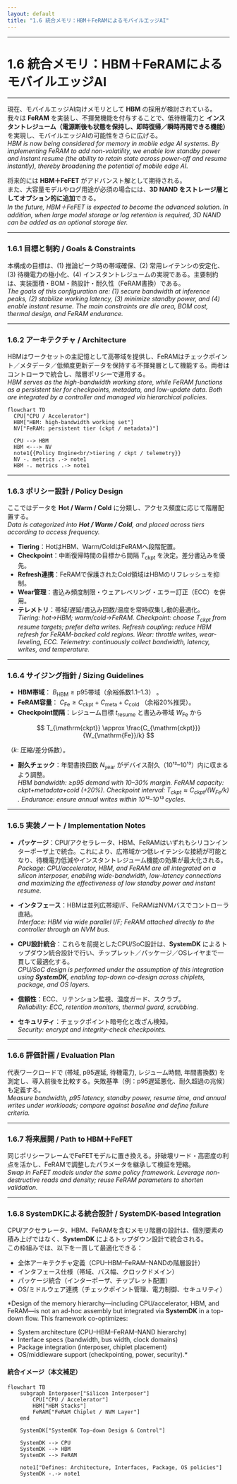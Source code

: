 ```yaml
---
layout: default
title: "1.6 統合メモリ：HBM＋FeRAMによるモバイルエッジAI"
---
```


---

# 1.6 統合メモリ：HBM＋FeRAMによるモバイルエッジAI

---

現在、モバイルエッジAI向けメモリとして **HBM** の採用が検討されている。  
我々は **FeRAM** を実装し、不揮発機能を付与することで、低待機電力と **インスタントレジューム（電源断後も状態を保持し、即時復帰／瞬時再開できる機能）** を実現し、モバイルエッジAIの可能性をさらに広げる。  
*HBM is now being considered for memory in mobile edge AI systems. By implementing FeRAM to add non-volatility, we enable low standby power and instant resume (the ability to retain state across power-off and resume instantly), thereby broadening the potential of mobile edge AI.*

将来的には **HBM＋FeFET** がアドバンスト解として期待される。  
また、大容量モデルやログ用途が必須の場合には、**3D NAND をストレージ層としてオプション的に追加**できる。  
*In the future, HBM＋FeFET is expected to become the advanced solution. In addition, when large model storage or log retention is required, 3D NAND can be added as an optional storage tier.*

---

### 1.6.1 目標と制約 / Goals & Constraints

本構成の目標は、(1) 推論ピーク時の帯域確保、(2) 常用レイテンシの安定化、(3) 待機電力の極小化、(4) インスタントレジュームの実現である。主要制約は、実装面積・BOM・熱設計・耐久性（FeRAM書換）である。  
*The goals of this configuration are: (1) secure bandwidth at inference peaks, (2) stabilize working latency, (3) minimize standby power, and (4) enable instant resume. The main constraints are die area, BOM cost, thermal design, and FeRAM endurance.*

---

### 1.6.2 アーキテクチャ / Architecture

HBMはワークセットの主記憶として高帯域を提供し、FeRAMはチェックポイント／メタデータ／低頻度更新データを保持する不揮発層として機能する。両者はコントローラで統合し、階層ポリシーで運用する。  
*HBM serves as the high-bandwidth working store, while FeRAM functions as a persistent tier for checkpoints, metadata, and low-update data. Both are integrated by a controller and managed via hierarchical policies.*

```mermaid
flowchart TD
  CPU["CPU / Accelerator"]
  HBM["HBM: high-bandwidth working set"]
  NV["FeRAM: persistent tier (ckpt / metadata)"]

  CPU --> HBM
  HBM <---> NV
  note1{{Policy Engine<br/>tiering / ckpt / telemetry}}
  NV -. metrics .-> note1
  HBM -. metrics .-> note1
```

---

### 1.6.3 ポリシー設計 / Policy Design

ここではデータを **Hot / Warm / Cold** に分類し、アクセス頻度に応じて階層配置する。  
*Data is categorized into **Hot / Warm / Cold**, and placed across tiers according to access frequency.*

- **Tiering**：HotはHBM、Warm/ColdはFeRAMへ段階配置。  
- **Checkpoint**：中断復帰時間の目標から間隔 $T_{\mathrm{ckpt}}$ を決定。差分書込みを優先。  
- **Refresh連携**：FeRAMで保護されたCold領域はHBMのリフレッシュを抑制。  
- **Wear管理**：書込み頻度制限・ウェアレベリング・エラー訂正（ECC）を併用。  
- **テレメトリ**：帯域/遅延/書込み回数/温度を常時収集し動的最適化。  
*Tiering: hot→HBM; warm/cold→FeRAM. Checkpoint: choose $T_{\mathrm{ckpt}}$ from resume targets; prefer delta writes. Refresh coupling: reduce HBM refresh for FeRAM-backed cold regions. Wear: throttle writes, wear-leveling, ECC. Telemetry: continuously collect bandwidth, latency, writes, and temperature.*

---

### 1.6.4 サイジング指針 / Sizing Guidelines

- **HBM帯域**： $B_{\mathrm{HBM}} \ge \text{p95帯域}$（余裕係数1.1–1.3） 。  
- **FeRAM容量**： $C_{\mathrm{Fe}} \ge C_{\mathrm{ckpt}} + C_{\mathrm{meta}} + C_{\mathrm{cold}}$
（余裕20%推奨）。  
- **Checkpoint間隔**：レジューム目標  $t_{\mathrm{resume}}$ と書込み帯域 $W_{\mathrm{Fe}}$ から  

$$
T_{\mathrm{ckpt}} \approx \frac{C_{\mathrm{ckpt}}}{W_{\mathrm{Fe}}/k}
$$

（$k$: 圧縮/差分係数）。  

- **耐久チェック**：年間書換回数  $N_{\mathrm{year}}$ がデバイス耐久（10¹²–10¹³）内に収まるよう調整。  
*HBM bandwidth: ≥p95 demand with 10–30% margin. FeRAM capacity: ckpt+metadata+cold (+20%). Checkpoint interval:  $T_{\mathrm{ckpt}} \approx C_{\mathrm{ckpt}} / (W_{\mathrm{Fe}}/k)$ . Endurance: ensure annual writes within 10¹²–10¹³ cycles.*

---

### 1.6.5 実装ノート / Implementation Notes

- **パッケージ**：CPU/アクセラレータ、HBM、FeRAMはいずれもシリコンインターポーザ上で統合。これにより、広帯域かつ低レイテンシな接続が可能となり、待機電力低減やインスタントレジューム機能の効果が最大化される。  
*Package: CPU/accelerator, HBM, and FeRAM are all integrated on a silicon interposer, enabling wide-bandwidth, low-latency connections and maximizing the effectiveness of low standby power and instant resume.*

- **インタフェース**：HBMは並列広帯域I/F、FeRAMはNVMバスでコントローラ直結。  
*Interface: HBM via wide parallel I/F; FeRAM attached directly to the controller through an NVM bus.*

- **CPU設計統合**：これらを前提としたCPU/SoC設計は、**SystemDK** によるトップダウン統合設計で行い、チップレット／パッケージ／OSレイヤまで一貫して最適化する。  
*CPU/SoC design is performed under the assumption of this integration using **SystemDK**, enabling top-down co-design across chiplets, package, and OS layers.*

- **信頼性**：ECC、リテンション監視、温度ガード、スクラブ。  
*Reliability: ECC, retention monitors, thermal guard, scrubbing.*

- **セキュリティ**：チェックポイント暗号化と改ざん検知。  
*Security: encrypt and integrity-check checkpoints.*

---

### 1.6.6 評価計画 / Evaluation Plan

代表ワークロードで (帯域, p95遅延, 待機電力, レジューム時間, 年間書換数) を測定し、導入前後を比較する。失敗基準（例：p95遅延悪化、耐久超過の兆候）も定義する。  
*Measure bandwidth, p95 latency, standby power, resume time, and annual writes under workloads; compare against baseline and define failure criteria.*

---

### 1.6.7 将来展開 / Path to HBM＋FeFET

同じポリシーフレームでFeFETモデルに置き換える。非破壊リード・高密度の利点を活かし、FeRAMで調整したパラメータを継承して検証を短縮。  
*Swap in FeFET models under the same policy framework. Leverage non-destructive reads and density; reuse FeRAM parameters to shorten validation.*

---

### 1.6.8 SystemDKによる統合設計 / SystemDK-based Integration

CPU/アクセラレータ、HBM、FeRAMを含むメモリ階層の設計は、個別要素の積み上げではなく、**SystemDK** によるトップダウン設計で統合される。  
この枠組みでは、以下を一貫して最適化できる：  

- 全体アーキテクチャ定義（CPU–HBM–FeRAM–NANDの階層設計）  
- インタフェース仕様（帯域、バス幅、クロックドメイン）  
- パッケージ統合（インターポーザ、チップレット配置）  
- OS/ミドルウェア連携（チェックポイント管理、電力制御、セキュリティ）  

*Design of the memory hierarchy—including CPU/accelerator, HBM, and FeRAM—is not an ad-hoc assembly but integrated via **SystemDK** in a top-down flow. This framework co-optimizes:  
- System architecture (CPU–HBM–FeRAM–NAND hierarchy)  
- Interface specs (bandwidth, bus width, clock domains)  
- Package integration (interposer, chiplet placement)  
- OS/middleware support (checkpointing, power, security).*

#### 統合イメージ（本文補足）

```mermaid
flowchart TB
    subgraph Interposer["Silicon Interposer"]
        CPU["CPU / Accelerator"]
        HBM["HBM Stacks"]
        FeRAM["FeRAM Chiplet / NVM Layer"]
    end

    SystemDK["SystemDK Top-down Design & Control"]

    SystemDK --> CPU
    SystemDK --> HBM
    SystemDK --> FeRAM

    note1["Defines: Architecture, Interfaces, Package, OS policies"]
    SystemDK -.-> note1
```
